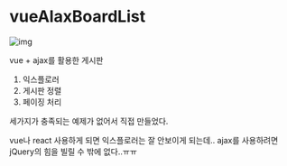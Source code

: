 # vueAlaxBoardList  

![img](https://github.com/MaHyuna/vueAlaxBoardList/blob/master/img.PNG?raw=true)


vue + ajax를 활용한 게시판

1. 익스플로러
2. 게시판 정렬
3. 페이징 처리

세가지가 충족되는 예제가 없어서 직접 만들었다.

vue나 react 사용하게 되면 익스플로러는 잘 안보이게 되는데..
ajax를 사용하려면 jQuery의 힘을 빌릴 수 밖에 없다..ㅠㅠ 
